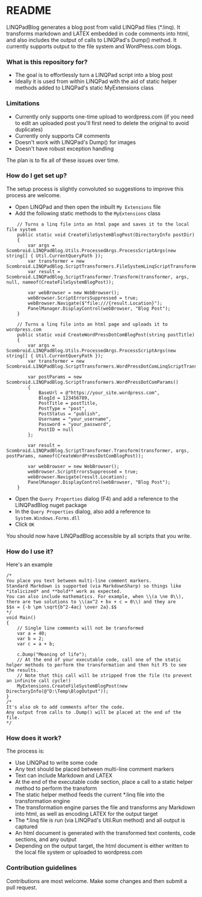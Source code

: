 # README #

LINQPadBlog generates a blog post from valid LINQPad files (*.linq). It transforms markdown and LATEX embedded in code comments into html, and also includes the output of calls to LINQPad's Dump() method. It currently supports output to the file system and WordPress.com blogs.

### What is this repository for? ###

* The goal is to effortlessly turn a LINQPad script into a blog post
* Ideally it is used from within LINQPad with the aid of static helper methods added to LINQPad's static MyExtensions class

### Limitations ###

* Currently only supports one-time upload to wordpress.com (if you need to edit an uploaded post you'll first need to delete the original to avoid duplicates)
* Currently only supports C# comments
* Doesn't work with LINQPad's Dump() for images
* Doesn't have robust exception handling

The plan is to fix all of these issues over time.

### How do I get set up? ###

The setup process is slightly convoluted so suggestions to improve this process are welcome.

* Open LINQPad and then open the inbuilt `My Extensions` file
* Add the following static methods to the `MyExtensions` class

~~~~
	// Turns a linq file into an html page and saves it to the local file system
	public static void CreateFileSystemBlogPost(DirectoryInfo postDir)
	{
		var args = Scombroid.LINQPadBlog.Utils.ProcessedArgs.ProcessScriptArgs(new string[] { Util.CurrentQueryPath });
		var transformer = new Scombroid.LINQPadBlog.ScriptTransformers.FileSystemLinqScriptTransformer(postDir);
		var result = Scombroid.LINQPadBlog.ScriptTransformer.Transform(transformer, args, null, nameof(CreateFileSystemBlogPost));

		var webBrowser = new WebBrowser();
		webBrowser.ScriptErrorsSuppressed = true;
		webBrowser.Navigate($"file:///{result.Location}");
		PanelManager.DisplayControl(webBrowser, "Blog Post");
	}

	// Turns a linq file into an html page and uploads it to wordpress.com
	public static void CreateWordPressDotComBlogPost(string postTitle)
	{
		var args = Scombroid.LINQPadBlog.Utils.ProcessedArgs.ProcessScriptArgs(new string[] { Util.CurrentQueryPath });
		var transformer = new Scombroid.LINQPadBlog.ScriptTransformers.WordPressDotComLinqScriptTransformer();

		var postParams = new Scombroid.LINQPadBlog.ScriptTransformers.WordPressDotComParams()
		{
			BaseUrl = @"https://your_site.wordpress.com",
			BlogId = 123456789,
			PostTitle = postTitle,
			PostType = "post",
			PostStatus = "publish",
			Username = "your_username",
			Password = "your_password",
			PostID = null
		};

		var result = Scombroid.LINQPadBlog.ScriptTransformer.Transform(transformer, args, postParams, nameof(CreateWordPressDotComBlogPost));

		var webBrowser = new WebBrowser();
		webBrowser.ScriptErrorsSuppressed = true;
		webBrowser.Navigate(result.Location);
		PanelManager.DisplayControl(webBrowser, "Blog Post");
	}
~~~~

* Open the `Query Properties` dialog (F4) and add a reference to the LINQPadBlog nuget package
* In the `Query Properties` dialog, also add a reference to `System.Windows.Forms.dll`
* Click `OK`

You should now have LINQPadBlog accessible by all scripts that you write.

### How do I use it? ###

Here's an example
~~~~
/*
You place you text between multi-line comment markers.  
Standard Markdown is supported (via MarkdownSharp) so things like *italicized* and **bold** work as expected.  
You can also include mathematics. For example, when \\(a \ne 0\\), there are two solutions to \\(ax^2 + bx + c = 0\\) and they are
$$x = {-b \pm \sqrt{b^2-4ac} \over 2a}.$$
*/
void Main()
{
	// Single line comments will not be transformed
	var a = 40;
	var b = 2;
	var c = a + b;

	c.Dump("Meaning of life");
	// At the end of your executable code, call one of the static helper methods to perform the transformation and then hit F5 to see the results.
	// Note that this call will be stripped from the file (to prevent an infinite call cycle!)
	MyExtensions.CreateFileSystemBlogPost(new DirectoryInfo(@"D:\Temp\BlogOutput"));
}
/*
It's also ok to add comments after the code.  
Any output from calls to .Dump() will be placed at the end of the file.
*/
~~~~

### How does it work? ###

The process is:

* Use LINQPad to write some code
* Any text should be placed between multi-line comment markers
* Text can include Markdown and LATEX
* At the end of the executable code section, place a call to a static helper method to perform the transform
* The static helper method feeds the current *.linq file into the transformation engine
* The transformation engine parses the file and transforms any Markdown into html, as well as encoding LATEX for the output target
* The *.linq file is run (via LINQPad's Util.Run method) and all output is captured
* An html document is generated with the transformed text contents, code sections, and any output
* Depending on the output target, the html document is either written to the local file system or uploaded to wordpress.com

### Contribution guidelines ###

Contributions are most welcome.  Make some changes and then submit a pull request.